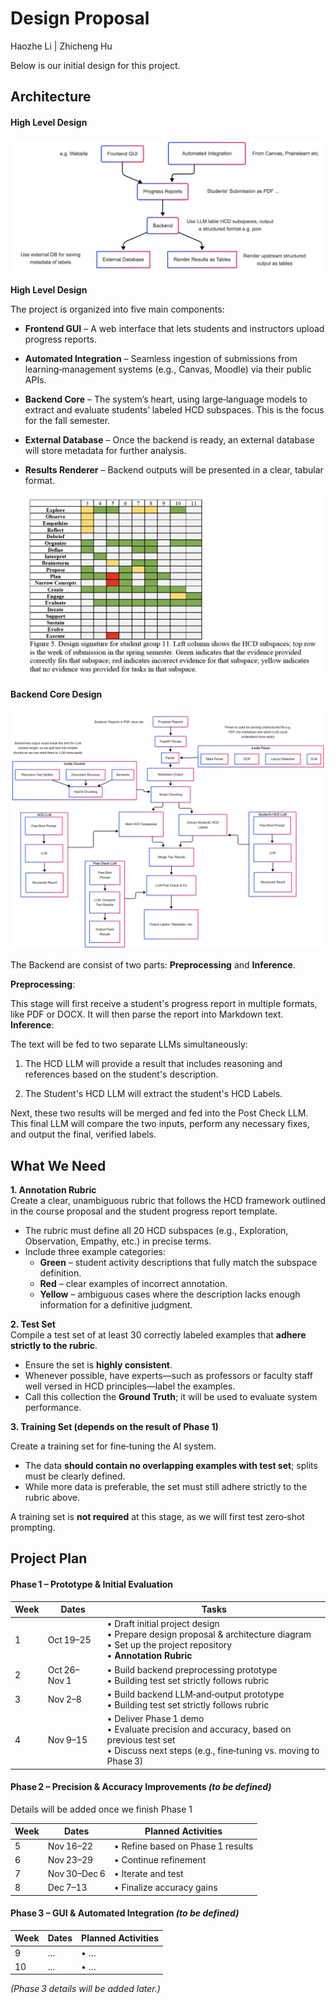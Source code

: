 # Design Proposal

Haozhe Li | Zhicheng Hu

Below is our initial design for this project.

## Architecture

#### High Level Design

![flow](./flow.png)

**High Level Design**

The project is organized into five main components:

- **Frontend GUI** – A web interface that lets students and instructors upload progress reports.
- **Automated Integration** – Seamless ingestion of submissions from learning‑management systems (e.g., Canvas, Moodle) via their public APIs.
- **Backend Core** – The system’s heart, using large‑language models to extract and evaluate students’ labeled HCD subspaces. This is the focus for the fall semester.
- **External Database** – Once the backend is ready, an external database will store metadata for further analysis.
- **Results Renderer** – Backend outputs will be presented in a clear, tabular format.

  ![HCD tabel](./HCD-table.png)

#### Backend Core Design

![backend](./backend.png)

The Backend are consist of two parts: **Preprocessing** and **Inference**.

**Preprocessing**:

This stage will first receive a student's progress report in multiple formats, like PDF or DOCX. It will then parse the report into Markdown text.
**Inference**:

The text will be fed to two separate LLMs simultaneously:

1. The HCD LLM will provide a result that includes reasoning and references based on the student's description.

2. The Student's HCD LLM will extract the student's HCD Labels.

Next, these two results will be merged and fed into the Post Check LLM. This final LLM will compare the two inputs, perform any necessary fixes, and output the final, verified labels.

## What We Need

**1. Annotation Rubric**  
Create a clear, unambiguous rubric that follows the HCD framework outlined in the course proposal and the student progress report template.

- The rubric must define all 20 HCD subspaces (e.g., Exploration, Observation, Empathy, etc.) in precise terms.
- Include three example categories:
  - **Green** – student activity descriptions that fully match the subspace definition.
  - **Red** – clear examples of incorrect annotation.
  - **Yellow** – ambiguous cases where the description lacks enough information for a definitive judgment.

**2. Test Set**  
Compile a test set of at least 30 correctly labeled examples that **adhere strictly to the rubric**.

- Ensure the set is **highly consistent**.
- Whenever possible, have experts—such as professors or faculty staff well versed in HCD principles—label the examples.
- Call this collection the **Ground Truth**; it will be used to evaluate system performance.

**3. Training Set (depends on the result of Phase 1)**

Create a training set for fine‑tuning the AI system.

- The data **should contain no overlapping examples with test set**; splits must be clearly defined.
- While more data is preferable, the set must still adhere strictly to the rubric above.

A training set is **not required** at this stage, as we will first test zero‑shot prompting.

## Project Plan

#### Phase 1 – Prototype & Initial Evaluation

| Week | Dates        | Tasks                                                                                                                                                     |
| ---- | ------------ | --------------------------------------------------------------------------------------------------------------------------------------------------------- |
| 1    | Oct 19–25    | • Draft initial project design<br>• Prepare design proposal & architecture diagram<br>• Set up the project repository<br>• **Annotation Rubric**          |
| 2    | Oct 26–Nov 1 | • Build backend preprocessing prototype<br>• Building test set strictly follows rubric                                                                    |
| 3    | Nov 2–8      | • Build backend LLM‑and‑output prototype<br>• Building test set strictly follows rubric                                                                   |
| 4    | Nov 9–15     | • Deliver Phase 1 demo<br>• Evaluate precision and accuracy, based on previous test set<br>• Discuss next steps (e.g., fine‑tuning vs. moving to Phase 3) |

#### Phase 2 – Precision & Accuracy Improvements _(to be defined)_

Details will be added once we finish Phase 1

| Week | Dates        | Planned Activities                |
| ---- | ------------ | --------------------------------- |
| 5    | Nov 16–22    | • Refine based on Phase 1 results |
| 6    | Nov 23–29    | • Continue refinement             |
| 7    | Nov 30–Dec 6 | • Iterate and test                |
| 8    | Dec 7–13     | • Finalize accuracy gains         |

#### Phase 3 – GUI & Automated Integration _(to be defined)_

| Week | Dates | Planned Activities |
| ---- | ----- | ------------------ |
| 9    | ...   | • …                |
| 10   | ...   | • …                |

_(Phase 3 details will be added later.)_
